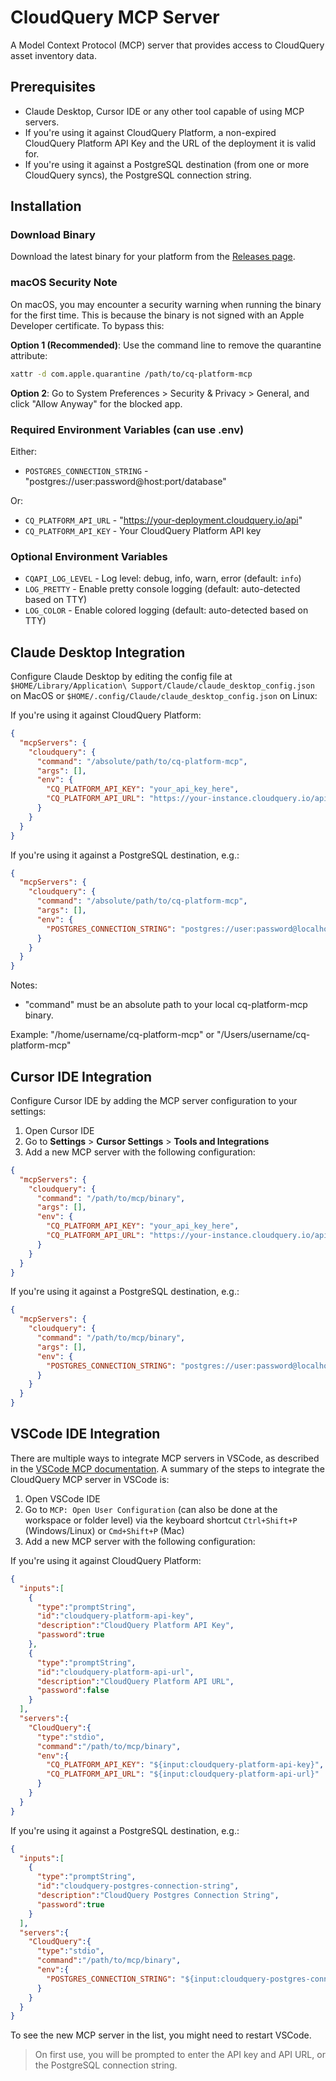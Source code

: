 # CloudQuery MCP Server

A Model Context Protocol (MCP) server that provides access to CloudQuery asset inventory data.

## Prerequisites

- Claude Desktop, Cursor IDE or any other tool capable of using MCP servers.
- If you're using it against CloudQuery Platform, a non-expired CloudQuery Platform API Key and the URL of the deployment it is valid for.
- If you're using it against a PostgreSQL destination (from one or more CloudQuery syncs), the PostgreSQL connection string.

## Installation

### Download Binary

Download the latest binary for your platform from the [Releases page](https://github.com/cloudquery/mcp/releases).

### macOS Security Note

On macOS, you may encounter a security warning when running the binary for the first time. This is because the binary is not signed with an Apple Developer certificate. To bypass this:

**Option 1 (Recommended)**: Use the command line to remove the quarantine attribute:

```bash
xattr -d com.apple.quarantine /path/to/cq-platform-mcp
```

**Option 2**: Go to System Preferences > Security & Privacy > General, and click "Allow Anyway" for the blocked app.

### Required Environment Variables (can use .env)

Either:

- `POSTGRES_CONNECTION_STRING` - "postgres://user:password@host:port/database"

Or:

- `CQ_PLATFORM_API_URL` - "https://your-deployment.cloudquery.io/api"
- `CQ_PLATFORM_API_KEY` - Your CloudQuery Platform API key

### Optional Environment Variables

- `CQAPI_LOG_LEVEL` - Log level: debug, info, warn, error (default: `info`)
- `LOG_PRETTY` - Enable pretty console logging (default: auto-detected based on TTY)
- `LOG_COLOR` - Enable colored logging (default: auto-detected based on TTY)

## Claude Desktop Integration

Configure Claude Desktop by editing the config file at `$HOME/Library/Application\ Support/Claude/claude_desktop_config.json` on MacOS or `$HOME/.config/Claude/claude_desktop_config.json` on Linux:

If you're using it against CloudQuery Platform:

```json
{
  "mcpServers": {
    "cloudquery": {
      "command": "/absolute/path/to/cq-platform-mcp",
      "args": [],
      "env": {
        "CQ_PLATFORM_API_KEY": "your_api_key_here",
        "CQ_PLATFORM_API_URL": "https://your-instance.cloudquery.io/api"
      }
    }
  }
}
```

If you're using it against a PostgreSQL destination, e.g.:

```json
{
  "mcpServers": {
    "cloudquery": {
      "command": "/absolute/path/to/cq-platform-mcp",
      "args": [],
      "env": {
        "POSTGRES_CONNECTION_STRING": "postgres://user:password@localhost:5432/database?sslmode=disable"
      }
    }
  }
}
```

Notes: 

- "command" must be an absolute path to your local cq-platform-mcp binary.

Example: "/home/username/cq-platform-mcp" or "/Users/username/cq-platform-mcp"

## Cursor IDE Integration

Configure Cursor IDE by adding the MCP server configuration to your settings:

1. Open Cursor IDE
2. Go to **Settings** > **Cursor Settings** > **Tools and Integrations**
3. Add a new MCP server with the following configuration:

```json
{
  "mcpServers": {
    "cloudquery": {
      "command": "/path/to/mcp/binary",
      "args": [],
      "env": {
        "CQ_PLATFORM_API_KEY": "your_api_key_here",
        "CQ_PLATFORM_API_URL": "https://your-instance.cloudquery.io/api"
      }
    }
  }
}
```

If you're using it against a PostgreSQL destination, e.g.:

```json
{
  "mcpServers": {
    "cloudquery": {
      "command": "/path/to/mcp/binary",
      "args": [],
      "env": {
        "POSTGRES_CONNECTION_STRING": "postgres://user:password@localhost:5432/database?sslmode=disable"
      }
    }
  }
}
```

## VSCode IDE Integration

There are multiple ways to integrate MCP servers in VSCode, as described in the [VSCode MCP documentation](https://code.visualstudio.com/docs/copilot/chat/mcp-servers#_use-mcp-tools-in-agent-mode).
A summary of the steps to integrate the CloudQuery MCP server in VSCode is:

1. Open VSCode IDE
2. Go to `MCP: Open User Configuration` (can also be done at the workspace or folder level) via the keyboard shortcut `Ctrl+Shift+P` (Windows/Linux) or `Cmd+Shift+P` (Mac)
3. Add a new MCP server with the following configuration:

If you're using it against CloudQuery Platform:

```json
{
  "inputs":[
    {
      "type":"promptString",
      "id":"cloudquery-platform-api-key",
      "description":"CloudQuery Platform API Key",
      "password":true
    },
    {
      "type":"promptString",
      "id":"cloudquery-platform-api-url",
      "description":"CloudQuery Platform API URL",
      "password":false
    }
  ],
  "servers":{
    "CloudQuery":{
      "type":"stdio",
      "command":"/path/to/mcp/binary",
      "env":{
        "CQ_PLATFORM_API_KEY": "${input:cloudquery-platform-api-key}",
        "CQ_PLATFORM_API_URL": "${input:cloudquery-platform-api-url}"
      }
    }
  }
}
```

If you're using it against a PostgreSQL destination, e.g.:

```json
{
  "inputs":[
    {
      "type":"promptString",
      "id":"cloudquery-postgres-connection-string",
      "description":"CloudQuery Postgres Connection String",
      "password":true
    }
  ],
  "servers":{
    "CloudQuery":{
      "type":"stdio",
      "command":"/path/to/mcp/binary",
      "env":{
        "POSTGRES_CONNECTION_STRING": "${input:cloudquery-postgres-connection-string}"
      }
    }
  }
}
```

To see the new MCP server in the list, you might need to restart VSCode.

> On first use, you will be prompted to enter the API key and API URL, or the PostgreSQL connection string.
